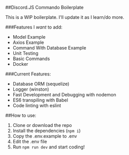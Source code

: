 ##Discord.JS Commando Boilerplate

This is a WIP boilerplate. I'll update it as I learn/do more. 

###Features I *want* to add:
* Model Example
* Axios Example
* Command With Database Example
* Unit Testing
* Basic Commands
* Docker

###Current Features: 
 * Database ORM (sequelize)
 * Logger (winston)
 * Fast Development and Debugging with nodemon 
 * ES6 transpiling with Babel 
 * Code linting with eslint
 
 ##How to use:
 1. Clone or download the repo
 2. Install the dependencies (`npm i`)
 3. Copy the .env.example to .env
 4. Edit the .env file
 5. Run `npm run dev` and start coding!
